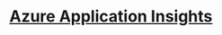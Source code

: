 # [Azure Application Insights](https://docs.microsoft.com/en-us/azure/azure-monitor/app/app-insights-overview)
